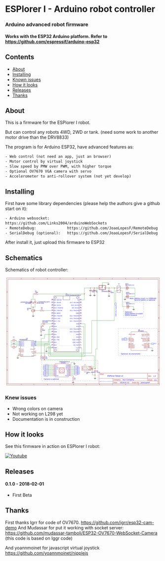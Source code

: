 # ESPlorer I - Arduino robot controller

### Arduino advanced robot firmware

#### Works with the ESP32 Arduino platform. Refer to https://github.com/espressif/arduino-esp32

## Contents
 - [About](#about)
 - [Installing](#installing)
 - [Known issues](#known-issues)
 - [How it looks](#how-it-looks)
 - [Releases](#releases)
 - [Thanks](#thanks)

## About

This is a firmware for the ESPlorer I robot.

But can control any robots 4WD, 2WD or tank. (need some work to another motor drive than the DRV8833)

The program is for Arduino ESP32, have advanced features as:

    - Web control (not need an app, just an browser)
    - Motor control by virtual joystick
    - Slow speed by PMW over PWM, with higher torque
    - Optional OV7670 VGA camera with servo
    - Accelerometer to anti-rollover system (not yet develop)


## Installing

First have some library dependencies (please help the authors give a github start on it):

    - Arduino websocket:        https://github.com/Links2004/arduinoWebSockets
    - RemoteDebug:              https://github.com/JoaoLopesF/RemoteDebug
    - SerialDebug (optional):   https://github.com/JoaoLopesF/SerialDebug

After install it, just upload this firmware to ESP32

## Schematics

Schematics of robot controller:

![Schematics](https://github.com/JoaoLopesF/ESPlorer_v1/blob/master/images/Schematic_ESPlorer-v1.png)

### Knew issues

  - Wrong colors on camera
  - Not working on L298 yet
  - Documentation is in construction

## How it looks

See this firmware in action on ESPlorer I robot:

[![Youtube](https://img.youtube.com/vi/KUckqEnlK_E/0.jpg)](https://https://www.youtube.com/watch?v=KUckqEnlK_E)

## Releases

#### 0.1.0 - 2018-02-01

- First Beta
    
## Thanks

First thanks Igrr for code of OV7670. https://github.com/igrr/esp32-cam-demo
And Mudassar for put it working with socket server: https://github.com/mudassar-tamboli/ESP32-OV7670-WebSocket-Camera
(this code is based on Iggr code)

And yoannmoinet for javascript virtual joystick  https://github.com/yoannmoinet/nipplejs

